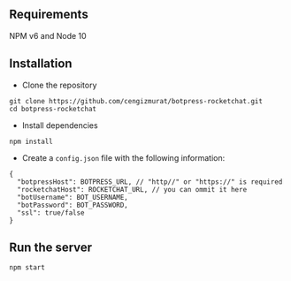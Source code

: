 ## Requirements

NPM v6 and Node 10

## Installation

- Clone the repository
```
git clone https://github.com/cengizmurat/botpress-rocketchat.git
cd botpress-rocketchat
```

- Install dependencies
```
npm install
```

- Create a `config.json` file with the following information:
```
{
  "botpressHost": BOTPRESS_URL, // "http//" or "https://" is required
  "rocketchatHost": ROCKETCHAT_URL, // you can ommit it here
  "botUsername": BOT_USERNAME,
  "botPassword": BOT_PASSWORD,
  "ssl": true/false
}
```

## Run the server

```
npm start
```

